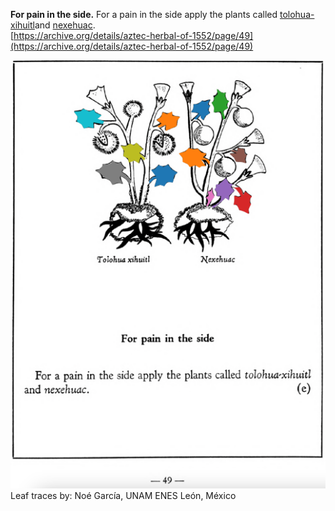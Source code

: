**For pain in the side.** For a pain in the side apply the plants called [tolohua-xihuitl](Tolohua_xihuitl.md)and [nexehuac](Nexehuac.md).  
[https://archive.org/details/aztec-herbal-of-1552/page/49](https://archive.org/details/aztec-herbal-of-1552/page/49)  


![N_p049.png](assets/N_p049.png)  
Leaf traces by: Noé García, UNAM ENES León, México  